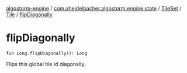 [algostorm-engine](../../../index.md) / [com.aheidelbacher.algostorm.engine.state](../../index.md) / [TileSet](../index.md) / [Tile](index.md) / [flipDiagonally](.)

# flipDiagonally

`fun Long.flipDiagonally(): Long`

Flips this global tile id diagonally.


